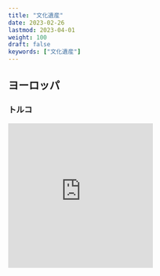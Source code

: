 ```yaml
---
title: "文化遺産"
date: 2023-02-26
lastmod: 2023-04-01
weight: 100
draft: false
keywords: ["文化遺産"]
---
```

## ヨーロッパ
### トルコ

<div class="googlemap-if">
    <iframe src="https://www.google.com/maps/embed?pb=!4v1677396920116!6m8!1m7!1suT6fMNTZ-vRc12YdipdKIw!2m2!1d40.79963623034588!2d29.44007443018331!3f70.78022609646789!4f30.39261083219469!5f0.7820865974627469" width="295" height="295" style="border:0;" allowfullscreen="" loading="lazy" referrerpolicy="no-referrer-when-downgrade"></iframe>
</div>